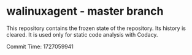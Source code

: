 # walinuxagent - master branch

This repository contains the frozen state of the repository.
Its history is cleared. It is used only for static code
analysis with Codacy.

Commit Time: 1727059941